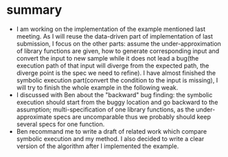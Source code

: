 # summary

+ I am working on the implementation of the example mentioned last meeting. As I will reuse the data-driven part of implementation of last submission, I focus on the other parts: assume the under-approximation of library functions are given, how to generate corresponding input and convert the input to new sample while it does not lead a bug(the execution path of that input will diverge from the expected path, the diverge point is the spec we need to refine). I have almost finished the symbolic execution part(convert the condition to the input is missing), I will try to finish the whole example in the following weak.
+  I discussed with Ben about the "backward" bug finding: the symbolic execution should start from the buggy location and go backward to the assumption; multi-specification of one library functions, as the under-approximate specs are uncomparable thus we probably should keep several specs for one function.
+  Ben recommand me to write a draft of related work which compare symbolic execution and my method. I also decided to write a clear version of the algorithm after I implemented the example. 
